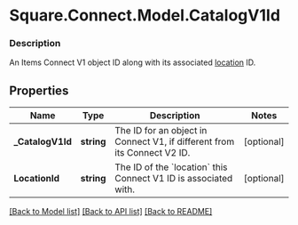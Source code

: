 # Square.Connect.Model.CatalogV1Id

### Description

An Items Connect V1 object ID along with its associated [location](#type-location) ID.

## Properties

Name | Type | Description | Notes
------------ | ------------- | ------------- | -------------
**_CatalogV1Id** | **string** | The ID for an object in Connect V1, if different from its Connect V2 ID. | [optional] 
**LocationId** | **string** | The ID of the &#x60;location&#x60; this Connect V1 ID is associated with. | [optional] 



[[Back to Model list]](../README.md#documentation-for-models) [[Back to API list]](../README.md#documentation-for-api-endpoints) [[Back to README]](../README.md)

